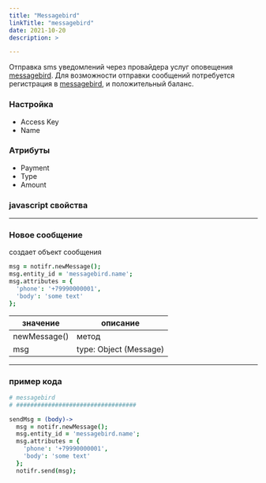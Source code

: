 ```yaml
---
title: "Messagebird"
linkTitle: "messagebird"
date: 2021-10-20
description: >

---
```


Отправка sms уведомлений через провайдера услуг оповещения [messagebird](https://messagebird.com). Для возможности
отправки сообщений потребуется регистрация в [messagebird](https://messagebird.com), и положительный баланс.

### Настройка

* Access Key
* Name

### Атрибуты

* Payment
* Type
* Amount

### javascript свойства

----------------

### Новое сообщение

создает объект сообщения

```coffeescript
msg = notifr.newMessage();
msg.entity_id = 'messagebird.name';
msg.attributes = {
  'phone': '+79990000001',
  'body': 'some text'
};

```

| значение     | описание               |
|--------------|------------------------|
| newMessage() | метод                  |
| msg          | type: Object (Message) |

----------------

### пример кода

```coffeescript
# messagebird
# ##################################

sendMsg = (body)->
  msg = notifr.newMessage();
  msg.entity_id = 'messagebird.name';
  msg.attributes = {
    'phone': '+79990000001',
    'body': 'some text'
  };
  notifr.send(msg);
```

